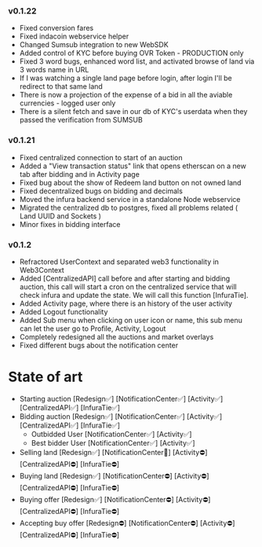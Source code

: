 ### v0.1.22

- Fixed conversion fares
- Fixed indacoin webservice helper
- Changed Sumsub integration to new WebSDK
- Added control of KYC before buying OVR Token - PRODUCTION only
- Fixed 3 word bugs, enhanced word list, and activated browse of land via 3 words name in URL
- If I was watching a single land page before login, after login I'll be redirect to that same land
- There is now a projection of the expense of a bid in all the aviable currencies - logged user only
- There is a silent fetch and save in our db of KYC's userdata when they passed the verification from SUMSUB

### v0.1.21

- Fixed centralized connection to start of an auction
- Added a "View transaction status" link that opens etherscan on a new tab after bidding and in Activity page
- Fixed bug about the show of Redeem land button on not owned land
- Fixed decentralized bugs on bidding and decimals
- Moved the infura backend service in a standalone Node webservice
- Migrated the centralized db to postgres, fixed all problems related ( Land UUID and Sockets )
- Minor fixes in bidding interface  

### v0.1.2

- Refractored UserContext and separated web3 functionality in Web3Context
- Added [CentralizedAPI] call before and after starting and bidding auction, this call will start a cron on the centralized service that will check infura and update the state. We will call this function [InfuraTie].
- Added Activity page, where there is an history of the user activity
- Added Logout functionality
- Added Sub menu when clicking on user icon or name, this sub menu can let the user go to Profile, Activity, Logout
- Completely redesigned all the auctions and market overlays 
- Fixed different bugs about the notification center 

# State of art 

- Starting auction          [Redesign✅] [NotificationCenter✅] [Activity✅] [CentralizedAPI✅] [InfuraTie✅] 
- Bidding auction           [Redesign✅] [NotificationCenter✅] [Activity✅] [CentralizedAPI✅] [InfuraTie✅] 
  - Outbidded User          [NotificationCenter✅] [Activity✅]
  - Best bidder User        [NotificationCenter✅] [Activity✅]
- Selling land              [Redesign✅] [NotificationCenter🚧] [Activity⛔] [CentralizedAPI⛔] [InfuraTie⛔]
- Buying land               [Redesign✅] [NotificationCenter⛔] [Activity⛔] [CentralizedAPI⛔] [InfuraTie⛔]
- Buying offer              [Redesign✅] [NotificationCenter⛔] [Activity⛔] [CentralizedAPI⛔] [InfuraTie⛔]
- Accepting buy offer       [Redesign⛔] [NotificationCenter⛔] [Activity⛔] [CentralizedAPI⛔] [InfuraTie⛔]
